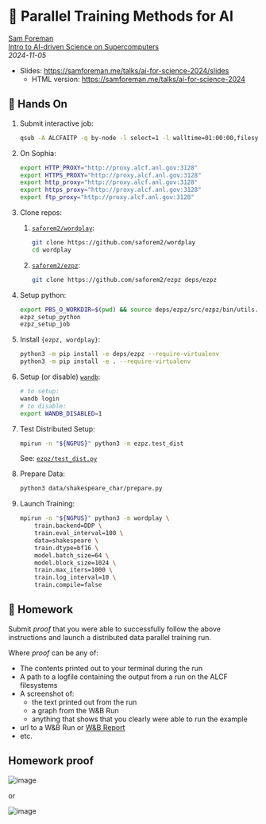 # 🚀 Parallel Training Methods for AI

[Sam Foreman](https://samforeman.me)  
[Intro to AI-driven Science on Supercomputers](https://www.alcf.anl.gov/alcf-ai-science-training-series)  
_2024-11-05_

- Slides: <https://samforeman.me/talks/ai-for-science-2024/slides>
  - HTML version: <https://samforeman.me/talks/ai-for-science-2024>

## 👋 Hands On

1. Submit interactive job:

    ```bash
    qsub -A ALCFAITP -q by-node -l select=1 -l walltime=01:00:00,filesystems=eagle:home -I
    ```

1. On Sophia:

    ```bash
    export HTTP_PROXY="http://proxy.alcf.anl.gov:3128"
    export HTTPS_PROXY="http://proxy.alcf.anl.gov:3128"
    export http_proxy="http://proxy.alcf.anl.gov:3128"
    export https_proxy="http://proxy.alcf.anl.gov:3128"
    export ftp_proxy="http://proxy.alcf.anl.gov:3128"
    ```

1. Clone repos:

    1. [`saforem2/wordplay`](https://github.com/saforem2/wordplay):

        ```bash
        git clone https://github.com/saforem2/wordplay
        cd wordplay
        ```

    1. [`saforem2/ezpz`](https://github.com/saforem2/ezpz):

        ```bash
        git clone https://github.com/saforem2/ezpz deps/ezpz
        ```

1. Setup python:

    ```bash
    export PBS_O_WORKDIR=$(pwd) && source deps/ezpz/src/ezpz/bin/utils.sh
    ezpz_setup_python
    ezpz_setup_job
    ```

1. Install `{ezpz, wordplay}`:

    ```bash
    python3 -m pip install -e deps/ezpz --require-virtualenv
    python3 -m pip install -e . --require-virtualenv
    ```

1. Setup (or disable) [`wandb`](https://wandb.ai):

    ```bash
    # to setup:
    wandb login
    # to disable:
    export WANDB_DISABLED=1
    ```

1. Test Distributed Setup:

    ```bash
    mpirun -n "${NGPUS}" python3 -m ezpz.test_dist
    ```

    See: [`ezpz/test_dist.py`](https://github.com/saforem2/ezpz/blob/main/src/ezpz/test_dist.py)

1. Prepare Data:

    ```bash
    python3 data/shakespeare_char/prepare.py
    ```

1. Launch Training:

    ```bash
    mpirun -n "${NGPUS}" python3 -m wordplay \
        train.backend=DDP \
        train.eval_interval=100 \
        data=shakespeare \
        train.dtype=bf16 \
        model.batch_size=64 \
        model.block_size=1024 \
        train.max_iters=1000 \
        train.log_interval=10 \
        train.compile=false
    ```

## 🎒 Homework

Submit _proof_ that you were able to successfully follow the above instructions and launch a distributed data parallel training run.

Where _proof_ can be any of:

- The contents printed out to your terminal during the run
- A path to a logfile containing the output from a run on the ALCF filesystems
- A screenshot of:
  - the text printed out from the run
  - a graph from the W&B Run
  - anything that shows that you clearly were able to run the example
- url to a W&B Run or [W&B Report](https://api.wandb.ai/links/aurora_gpt/7du35js1)
- etc.

## Homework proof
![image](https://github.com/user-attachments/assets/92c8c2a3-3ba1-4ffc-bced-cf07d2094ba5)

or

![image](https://github.com/user-attachments/assets/76021fa0-e35e-4b6d-8290-7ce261079947)



<!--[^gpu]: If you do not have access to the ALCF systems, you can install [OpenMPI](https://docs.open-mpi.org/en/v5.0.x/) and run across multiple CPUs as well-->
